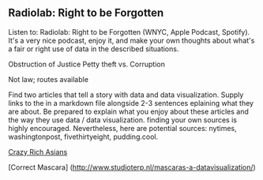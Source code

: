 ## Radiolab: Right to be Forgotten

Listen to: Radiolab: Right to be Forgotten (WNYC, Apple Podcast, Spotify). It's a very nice podcast, enjoy it, and make your own thoughts about what's a fair or right use of data in the described situations.

Obstruction of Justice 
Petty theft vs. Corruption 

Not law; routes available  



Find two articles that tell a story with data and data visualization.
Supply links to the in a markdown file alongside 2-3 sentences eplaining what they are about.
Be prepared to explain what you enjoy about these articles and the way they use data / data visualization.
finding your own sources is highly encouraged. Nevertheless, here are potential sources: nytimes, washingtonpost, fivethirtyeight, pudding.cool.

[Crazy Rich Asians](https://multimedia.scmp.com/lifestyle/article/2163738/crazy-rich-asians/index.html)

[Correct Mascara] (http://www.studioterp.nl/mascaras-a-datavisualization/)
